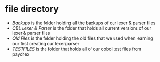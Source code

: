 # file directory
- *Backups* is the folder holding all the backups of our lexer & parser files
- *CBL Lexer & Parser* is the folder that holds all current versions of our lexer & parser files
- *Old Files* is the folder holding the old files that we used when learning our first creating our lexer/parser
- *TESTFILES* is the folder that holds all of our cobol test files from paychex

